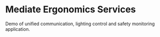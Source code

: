 Mediate Ergonomics Services
====
Demo of unified communication, lighting control and safety monitoring application.  

